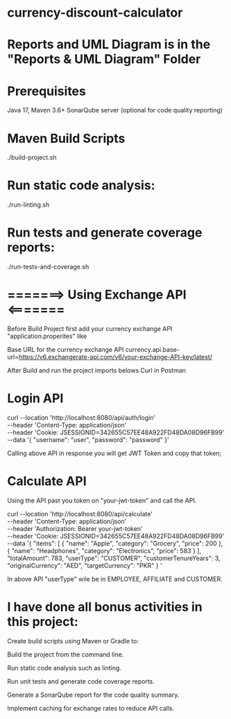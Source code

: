# currency-discount-calculator
# Reports and UML Diagram is in the "Reports & UML Diagram" Folder

# Prerequisites
Java 17,
Maven 3.6+
SonarQube server (optional for code quality reporting)

# Maven Build Scripts
./build-project.sh

# Run static code analysis:
./run-linting.sh

# Run tests and generate coverage reports:
./run-tests-and-coverage.sh


# =======> Using Exchange API <=======
Before Build Project first add your currency exchange API "application.properites" like 

Base URL for the currency exchange API
currency.api.base-url=https://v6.exchangerate-api.com/v6/your-exchange-API-key/latest/

After Build and run the project imports belows Curl in Postman

# Login API

curl --location 'http://localhost:8080/api/auth/login' \
--header 'Content-Type: application/json' \
--header 'Cookie: JSESSIONID=342655C57EE48A922FD48DA08D96FB99' \
--data '{
    "username": "user",
    "password": "password"
}'


Calling above API in response you will get JWT Token and copy that token;

# Calculate API
 
Using the API past you token on "your-jwt-token" and call the API.

curl --location 'http://localhost:8080/api/calculate' \
--header 'Content-Type: application/json' \
--header 'Authorization: Bearer your-jwt-token' \
--header 'Cookie: JSESSIONID=342655C57EE48A922FD48DA08D96FB99' \
--data '{
    "items": [
        { "name": "Apple", "category": "Grocery", "price": 200 },
        { "name": "Headphones", "category": "Electronics", "price": 583 }
    ],
    "totalAmount": 783,
    "userType": "CUSTOMER",
    "customerTenureYears": 3,
    "originalCurrency": "AED",
    "targetCurrency": "PKR"
}
'


 In above API "userType" wile be  in EMPLOYEE, AFFILIATE and CUSTOMER.




# I have done all bonus activities in this project:

Create build scripts using Maven or Gradle to:

Build the project from the command line.

Run static code analysis such as linting.

Run unit tests and generate code coverage reports.

Generate a SonarQube report for the code quality summary.

Implement caching for exchange rates to reduce API calls.











